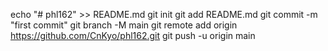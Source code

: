 echo "# phl162" >> README.md
git init
git add README.md
git commit -m "first commit"
git branch -M main
git remote add origin https://github.com/CnKyo/phl162.git
git push -u origin main
